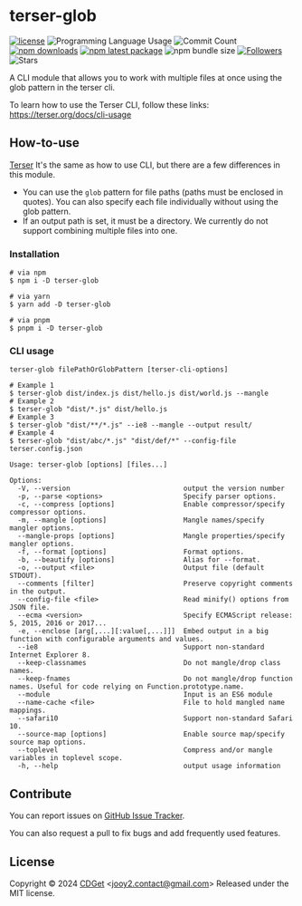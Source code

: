 # terser-glob

[![license](https://img.shields.io/badge/license-MIT-blue.svg)](https://github.com/jooy2/terser-glob/blob/master/LICENSE) ![Programming Language Usage](https://img.shields.io/github/languages/top/jooy2/terser-glob) ![Commit Count](https://img.shields.io/github/commit-activity/y/jooy2/terser-glob) [![npm downloads](https://img.shields.io/npm/dm/terser-glob.svg)](https://www.npmjs.com/package/terser-glob) [![npm latest package](https://img.shields.io/npm/v/terser-glob/latest.svg)](https://www.npmjs.com/package/terser-glob) ![npm bundle size](https://img.shields.io/bundlephobia/min/terser-glob) [![Followers](https://img.shields.io/github/followers/jooy2?style=social)](https://github.com/jooy2) ![Stars](https://img.shields.io/github/stars/jooy2/terser-glob?style=social)

A CLI module that allows you to work with multiple files at once using the glob pattern in the terser cli.

To learn how to use the Terser CLI, follow these links: https://terser.org/docs/cli-usage

## How-to-use

[Terser](https://terser.org) It's the same as how to use CLI, but there are a few differences in this module.

- You can use the `glob` pattern for file paths (paths must be enclosed in quotes). You can also specify each file individually without using the glob pattern.
- If an output path is set, it must be a directory. We currently do not support combining multiple files into one.

### Installation

```shell
# via npm
$ npm i -D terser-glob

# via yarn
$ yarn add -D terser-glob

# via pnpm
$ pnpm i -D terser-glob
```

### CLI usage

```text
terser-glob filePathOrGlobPattern [terser-cli-options]
```

```shell
# Example 1
$ terser-glob dist/index.js dist/hello.js dist/world.js --mangle
# Example 2
$ terser-glob "dist/*.js" dist/hello.js
# Example 3
$ terser-glob "dist/**/*.js" --ie8 --mangle --output result/
# Example 4
$ terser-glob "dist/abc/*.js" "dist/def/*" --config-file terser.config.json
```

```shell
Usage: terser-glob [options] [files...]

Options:
  -V, --version                            output the version number
  -p, --parse <options>                    Specify parser options.
  -c, --compress [options]                 Enable compressor/specify compressor options.
  -m, --mangle [options]                   Mangle names/specify mangler options.
  --mangle-props [options]                 Mangle properties/specify mangler options.
  -f, --format [options]                   Format options.
  -b, --beautify [options]                 Alias for --format.
  -o, --output <file>                      Output file (default STDOUT).
  --comments [filter]                      Preserve copyright comments in the output.
  --config-file <file>                     Read minify() options from JSON file.
  --ecma <version>                         Specify ECMAScript release: 5, 2015, 2016 or 2017...
  -e, --enclose [arg[,...][:value[,...]]]  Embed output in a big function with configurable arguments and values.
  --ie8                                    Support non-standard Internet Explorer 8.
  --keep-classnames                        Do not mangle/drop class names.
  --keep-fnames                            Do not mangle/drop function names. Useful for code relying on Function.prototype.name.
  --module                                 Input is an ES6 module
  --name-cache <file>                      File to hold mangled name mappings.
  --safari10                               Support non-standard Safari 10.
  --source-map [options]                   Enable source map/specify source map options.
  --toplevel                               Compress and/or mangle variables in toplevel scope.
  -h, --help                               output usage information
```

## Contribute

You can report issues on [GitHub Issue Tracker](https://github.com/jooy2/terser-glob/issues).

You can also request a pull to fix bugs and add frequently used features.

## License

Copyright © 2024 [CDGet](https://cdget.com) <[jooy2.contact@gmail.com](mailto:jooy2.contact@gmail.com)> Released under the MIT license.
